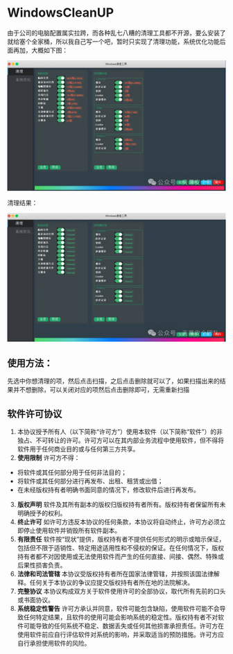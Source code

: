 # WindowsCleanUP
由于公司的电脑配置属实拉跨，而各种乱七八糟的清理工具都不开源，要么安装了就给塞个全家桶，所以我自己写一个吧，暂时只实现了清理功能，系统优化功能后面再加，大概如下图：

![图片](README.assets/640)

清理结果：

![a](README.assets/a.webp)

## 使用方法：

先选中你想清理的项，然后点击扫描，之后点击删除就可以了，如果扫描出来的结果并不想删除，可以关闭对应的项然后点击删除即可，无需重新扫描

## 软件许可协议

1. 本协议授予所有人（以下简称“许可方”）使用本软件（以下简称“软件”）的非独占、不可转让的许可。许可方可以在其内部业务流程中使用软件，但不得将软件用于任何商业目的或与任何第三方共享。 
2.  **使用限制** 许可方不得： 
   * 将软件或其任何部分用于任何非法目的； 
   * 将软件或其任何部分进行再发布、出租、租赁或出借； 
   * 在未经版权持有者明确书面同意的情况下，修改软件后进行再发布。 
3. **版权声明** 软件及其所有副本的版权归版权持有者所有。版权持有者保留所有未明确授予的权利。 
4. **终止许可** 如许可方违反本协议的任何条款，本协议将自动终止，许可方必须立即停止使用软件并销毁所有软件副本。 
5. **有限责任** 软件按“现状”提供，版权持有者不提供任何形式的明示或暗示保证，包括但不限于适销性、特定用途适用性和不侵权的保证。在任何情况下，版权持有者都不对因使用或无法使用软件而产生的任何直接、间接、偶然、特殊或后果性损害负责。 
6. **法律和司法管辖** 本协议受版权持有者所在国家法律管辖，并按照该国法律解释。任何关于本协议的争议应提交版权持有者所在地的法院解决。
7. **完整协议** 本协议构成双方关于软件使用许可的全部协议，取代所有先前的口头或书面协议。
8. **系统稳定性警告** 许可方承认并同意，软件可能包含缺陷，使用软件可能不会导致任何特定结果，且软件的使用可能会影响系统的稳定性。版权持有者不对软件可能导致的任何系统不稳定、数据丢失或任何其他损害承担责任。许可方在使用软件前应自行评估软件对系统的影响，并采取适当的预防措施。许可方应自行承担使用软件的风险。


